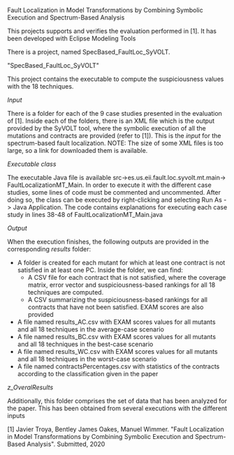 Fault Localization in Model Transformations by Combining Symbolic Execution and Spectrum-Based Analysis

This projects supports and verifies the evaluation performed in [1]. It has been developed with Eclipse Modeling Tools

There is a project, named SpecBased_FaultLoc_SyVOLT.

"SpecBased_FaultLoc_SyVOLT"

This project contains the executable to compute the suspiciousness values with the 18 techniques. 

*Input* 

There is a folder for each of the 9 case studies presented in the evaluation of [1]. Inside each of the folders, there is an XML file which is the output provided by the SyVOLT tool, where the symbolic execution of all the mutations and contracts are provided (refer to [1]). This is the *input* for the spectrum-based fault localization.
NOTE: The size of some XML files is too large, so a link for downloaded them is available.

*Executable class*

The executable Java file is available
src->es.us.eii.fault.loc.syvolt.mt.main-> FaultLocalizationMT_Main. In order to execute it with the different case studies, some lines of code must be commented and uncommented. After doing so, the class can be executed by right-clicking and selecting Run As -> Java Application. The code contains explanations for executing each case study in lines 38-48 of FaultLocalizationMT_Main.java

*Output*

When the execution finishes, the following outputs are provided in the corresponding *results* folder:
- A folder is created for each mutant for which at least one contract is not satisfied in at least one PC. Inside the folder, we can find:
    - A CSV file for each contract that is not satisfied, where the coverage matrix, error vector and suspiciousness-based rankings for all 18 techniques are computed.
    - A CSV summarizing the suspiciousness-based rankings for all contracts that have not been satisfied. EXAM scores are also provided
- A file named results_AC.csv with EXAM scores values for all mutants and all 18 techniques in the average-case scenario
- A file named results_BC.csv with EXAM scores values for all mutants and all 18 techniques in the best-case scenario
- A file named results_WC.csv with EXAM scores values for all mutants and all 18 techniques in the worst-case scenario
- A file named contractsPercentages.csv with statistics of the contracts according to the classification given in the paper

*z_OveralResults*

Additionally, this folder comprises the set of data that has been analyzed for the paper. This has been obtained from several executions with the different inputs



[1] Javier Troya, Bentley James Oakes, Manuel Wimmer. "Fault Localization in Model Transformations by Combining Symbolic Execution and Spectrum-Based Analysis". Submitted, 2020

